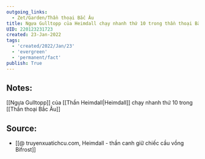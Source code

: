 ```yaml
---
outgoing_links:
  - Zet/Garden/Thần thoại Bắc Âu
title: Ngựa Gulltopp của Heimdall chạy nhanh thứ 10 trong thần thoại Bắc Âu
UID: 220123231723
created: 23-Jan-2022
tags:
  - 'created/2022/Jan/23'
  - 'evergreen'
  - 'permanent/fact'
publish: True
---
```

## Notes:
[[Ngựa Gulltopp]] của [[Thần Heimdall|Heimdall]] chạy nhanh thứ 10 trong [[Thần thoại Bắc Âu]]

## Source:
- [[@ truyenxuatichcu.com, Heimdall - thần canh giữ chiếc cầu vồng Bifrost]]


